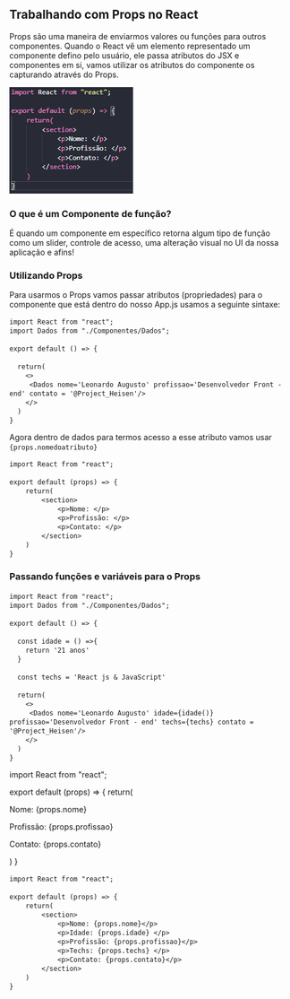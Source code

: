 ## Trabalhando com Props no React 

Props são uma maneira de enviarmos valores ou funções para outros componentes. Quando o React vê um elemento representado
um componente defino pelo usuário, ele passa atributos do JSX e componentes em si, vamos utilizar os atributos do componente 
os capturando através do Props.

![img](Screenshot_1.png)
### O que é um Componente de função?

É quando um componente em específico retorna algum tipo de função como um slider, controle de acesso, uma alteração
visual no UI da nossa aplicação e afins!


### Utilizando Props

Para usarmos o Props vamos passar atributos (propriedades) para o componente que está dentro do nosso App.js 
usamos a seguinte sintaxe:

``` 
import React from "react";
import Dados from "./Componentes/Dados";

export default () => {

  return(
    <>
     <Dados nome='Leonardo Augusto' profissao='Desenvolvedor Front - end' contato = '@Project_Heisen'/>
    </>
  )
}
```

Agora dentro de dados para termos acesso a esse atributo vamos usar `{props.nomedoatributo}`

```
import React from "react";

export default (props) => {
    return(
        <section>
            <p>Nome: </p>
            <p>Profissão: </p>
            <p>Contato: </p>
        </section>
    )
}
```


### Passando funções e variáveis para o Props

```
import React from "react";
import Dados from "./Componentes/Dados";

export default () => {

  const idade = () =>{
    return '21 anos'
  }

  const techs = 'React js & JavaScript'

  return(
    <>
     <Dados nome='Leonardo Augusto' idade={idade()} profissao='Desenvolvedor Front - end' techs={techs} contato = '@Project_Heisen'/>
    </>
  )
}
```
import React from "react";

export default (props) => {
    return(
        <section>
            <p>Nome: {props.nome}</p>
            <p>Profissão: {props.profissao}</p>
            <p>Contato: {props.contato}</p>
        </section>
    )
}
```
import React from "react";

export default (props) => {
    return(
        <section>
            <p>Nome: {props.nome}</p>
            <p>Idade: {props.idade} </p>
            <p>Profissão: {props.profissao}</p>
            <p>Techs: {props.techs} </p>
            <p>Contato: {props.contato}</p>
        </section>
    )
}
```

